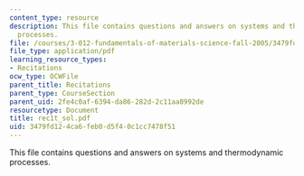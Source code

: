 ```yaml
---
content_type: resource
description: This file contains questions and answers on systems and thermodynamic
  processes.
file: /courses/3-012-fundamentals-of-materials-science-fall-2005/3479fd124ca6feb0d5f40c1cc7478f51_rec1t_sol.pdf
file_type: application/pdf
learning_resource_types:
- Recitations
ocw_type: OCWFile
parent_title: Recitations
parent_type: CourseSection
parent_uid: 2fe4c0af-6394-da86-282d-2c11aa8992de
resourcetype: Document
title: rec1t_sol.pdf
uid: 3479fd12-4ca6-feb0-d5f4-0c1cc7478f51
---
```

This file contains questions and answers on systems and thermodynamic processes.

